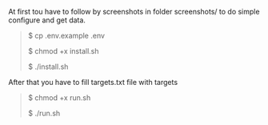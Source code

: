 At first tou have to follow by screenshots in folder screenshots/ to do simple configure and get data.

>$ cp .env.example .env
> 
>$ chmod +x install.sh
> 
>$ ./install.sh

After that you have to fill targets.txt file with targets

>$ chmod +x run.sh
> 
>$ ./run.sh
